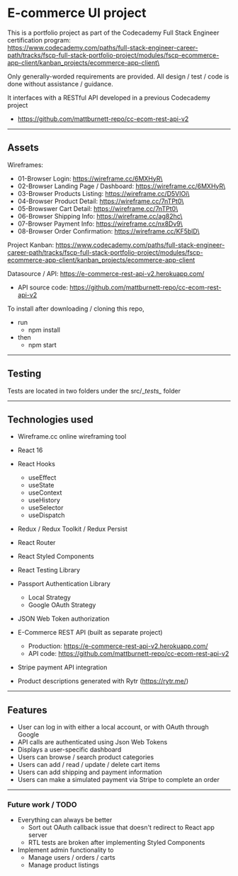 # E-commerce UI project

This is a portfolio project as part of the Codecademy Full Stack Engineer certification program:\
    https://www.codecademy.com/paths/full-stack-engineer-career-path/tracks/fscp-full-stack-portfolio-project/modules/fscp-ecommerce-app-client/kanban_projects/ecommerce-app-client\

Only generally-worded requirements are provided. All design / test / code is done without assistance / guidance.

It interfaces with a RESTful API developed in a previous Codecademy project
* https://github.com/mattburnett-repo/cc-ecom-rest-api-v2
  
---

## Assets

Wireframes:
* 01-Browser Login: https://wireframe.cc/6MXHyR\
* 02-Browser Landing Page / Dashboard: https://wireframe.cc/6MXHyR\
* 03-Browser Products Listing: https://wireframe.cc/D5VIOi\
* 04-Browser Product Detail: https://wireframe.cc/7nTPt0\
* 05-Browswer Cart Detail: https://wireframe.cc/7nTPt0\
* 06-Browser Shipping Info: https://wireframe.cc/ag82hc\
* 07-Browser Payment Info: https://wireframe.cc/nx8Dv9\
* 08-Browser Order Confirmation: https://wireframe.cc/KF5blD\


Project Kanban: https://www.codecademy.com/paths/full-stack-engineer-career-path/tracks/fscp-full-stack-portfolio-project/modules/fscp-ecommerce-app-client/kanban_projects/ecommerce-app-client

Datasource / API: https://e-commerce-rest-api-v2.herokuapp.com/
* API source code: https://github.com/mattburnett-repo/cc-ecom-rest-api-v2
  
To install after downloading / cloning this repo, 
  * run
    * npm install
  * then
    * npm start
  
---

## Testing
Tests are located in two folders under the src/\__tests\__ folder

---

## Technologies used
* Wireframe.cc online wireframing tool
* React 16
* React Hooks
  * useEffect
  * useState
  * useContext
  * useHistory
  * useSelector
  * useDispatch
* Redux / Redux Toolkit / Redux Persist
* React Router
* React Styled Components
* React Testing Library
* Passport Authentication Library
  * Local Strategy
  * Google OAuth Strategy
* JSON Web Token authorization
*  E-Commerce REST API (built as separate project)
     * Production: https://e-commerce-rest-api-v2.herokuapp.com/
     * API code: https://github.com/mattburnett-repo/cc-ecom-rest-api-v2
* Stripe payment API integration

* Product descriptions generated with Rytr (https://rytr.me/)
---

## Features
* User can log in with either a local account, or with OAuth through Google
* API calls are authenticated using Json Web Tokens
* Displays a user-specific dashboard
* Users can browse / search product categories
* Users can add / read / update / delete cart items
* Users can add shipping and payment information
* Users can make a simulated payment via Stripe to complete an order

---

### Future work / TODO
* Everything can always be better
  * Sort out OAuth callback issue that doesn't redirect to React app server
  * RTL tests are broken after implementing Styled Components
* Implement admin functionality to
  * Manage users / orders / carts
  * Manage product listings

